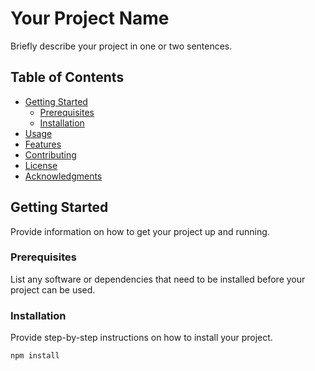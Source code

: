 # Your Project Name

Briefly describe your project in one or two sentences.

## Table of Contents

- [Getting Started](#getting-started)
  - [Prerequisites](#prerequisites)
  - [Installation](#installation)
- [Usage](#usage)
- [Features](#features)
- [Contributing](#contributing)
- [License](#license)
- [Acknowledgments](#acknowledgments)

## Getting Started

Provide information on how to get your project up and running.

### Prerequisites

List any software or dependencies that need to be installed before your project can be used.

### Installation

Provide step-by-step instructions on how to install your project.

```bash
npm install
